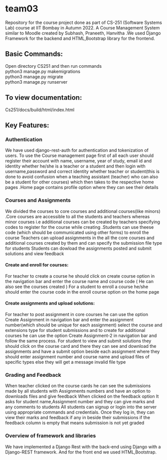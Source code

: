 # team03
Repository for the course project done as part of CS-251 (Software Systems Lab) course at IIT Bombay in Autumn 2022.
A Course Management System similar to Moodle created by Subhash, Praneeth, Hanvitha .We used Django Framework for the backend and HTML,Bootstrap library for the frontend.

## Basic Commands:
Open directory CS251 and then run commands <br>
python3 manage.py makemigrations <br>
python3 manage.py migrate <br>
python3 manage.py runserver <br>

## To view documentation:
Cs251/docs/build/html/index.html

## Key Features:

### Authentication
We have used django-rest-auth for authentication and tokenization of users. To use the Course management page first of all each user should register their account with name, username, year of study, email id and identity whether he/she is a teacher or a student and then login with username,password and correct identity whether teacher or student(this is done to avoid confusion when a teaching assistant (teacher) who can also be a student for other courses) which then takes to the respective home pages .Home page contains profile option where they can see their details

### Courses and Assignments
We divided the courses to core courses and additional courses(like minors) .Core courses are accessible to all the students and teachers whereas minor courses i.e additional courses can be created by teachers specifying codes to register for the course while creating .Students can use theese code (which should be communicated using other forms) to enroll the course 
Teachers can upload assignments  in the all the core courses and additional courses created by them and can specify the submission file type for students
Students can dowload the assignments posted and submit solutions and view feedback 

#### Create and enroll for courses:
For teacher to create a course he should click on create course option in the navigation bar and enter the course name and course code ( He can also see the courses created )
For a student to enroll a course he/she should enter the course code in the enroll course option on the home page

#### Create assignments and upload solutions:
For teacher to post assignment in core courses he can use the option Create Assignment in navigation bar and enter the assignment number(which should be unique for each assignment) select the course and extensions type for student submissions and to create for additional courses he can use the option Create Assignment-2 in navigation bar and follow the  same process.
For student to view and submit solutions they should click on the course card and there they can see and download the assignments and have a submit option beside each assignment where they should enter assignment number and course name and upload files of specific types else they will get a message invalid file type


### Grading and Feedback
When teacher clicked on the course cards he can see the submissions made by all students with Assignments numbers and have an option to downloads files and give feedback
When clicked on the feedback option It asks for student name,Assignment number and they can give marks and any comments to students 
All students can signup or login into the server using appropriate commands and credentials. Once they log in, they can view their marks and feedback if any in beside their submissions if the feedback column is empty that means submission is not yet graded


### Overview of framework and libraries
We have implemented a Django Rest  with the back-end using Django with a Django-REST framework. And for the front end we used HTML,Bootstrap.



